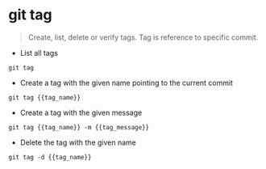# git tag

> Create, list, delete or verify tags.
> Tag is reference to specific commit.

- List all tags

`git tag`

- Create a tag with the given name pointing to the current commit

`git tag {{tag_name}}`

- Create a tag with the given message

`git tag {{tag_name}} -m {{tag_message}}`

- Delete the tag with the given name

`git tag -d {{tag_name}}`
